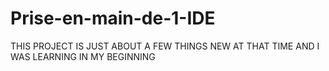 # Prise-en-main-de-1-IDE

THIS PROJECT IS JUST ABOUT A FEW THINGS NEW AT THAT TIME AND I WAS LEARNING IN MY BEGINNING
